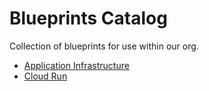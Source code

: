 # Blueprints Catalog

Collection of blueprints for use within our org.

- [Application Infrastructure](./blueprints/app-infra/)
- [Cloud Run](./blueprints/run-app/)
